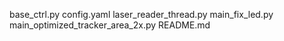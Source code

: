 base_ctrl.py  config.yaml  laser_reader_thread.py  main_fix_led.py  main_optimized_tracker_area_2x.py  README.md
